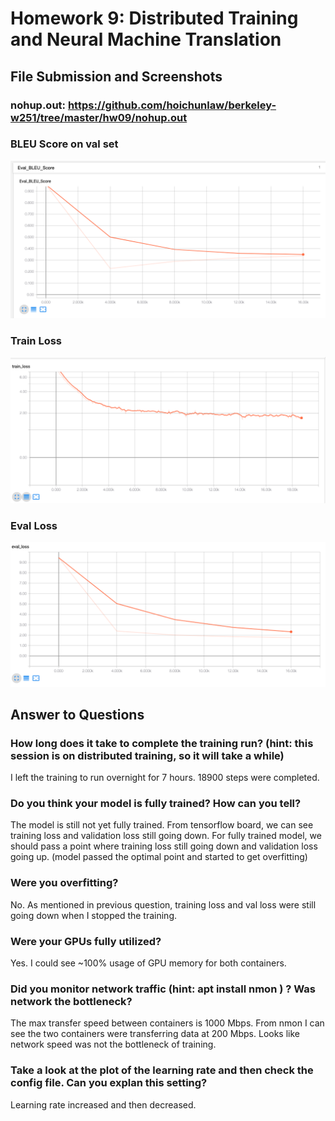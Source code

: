 # Homework 9: Distributed Training and Neural Machine Translation

## File Submission and Screenshots

### nohup.out: https://github.com/hoichunlaw/berkeley-w251/tree/master/hw09/nohup.out

### BLEU Score on val set
![Validation BLEU curve](BLEU_Score.png)

### Train Loss
![Train loss curve](Train_Loss.png)

### Eval Loss
![Validation loss curve](Eval_Loss.png)

## Answer to Questions

### How long does it take to complete the training run? (hint: this session is on distributed training, so it will take a while)

I left the training to run overnight for 7 hours. 18900 steps were completed.

### Do you think your model is fully trained? How can you tell?

The model is still not yet fully trained. From tensorflow board, we can see training loss and validation loss still going down. For fully trained model, we should pass a point where training loss still going down and validation loss going up. (model passed the optimal point and started to get overfitting)

### Were you overfitting?

No. As mentioned in previous question, training loss and val loss were still going down when I stopped the training.

### Were your GPUs fully utilized?

Yes. I could see ~100% usage of GPU memory for both containers.

### Did you monitor network traffic (hint: apt install nmon ) ? Was network the bottleneck?

The max transfer speed between containers is 1000 Mbps. From nmon I can see the two containers were transferring data at 200 Mbps. Looks like network speed was not the bottleneck of training.

### Take a look at the plot of the learning rate and then check the config file. Can you explan this setting?

Learning rate increased and then decreased. 